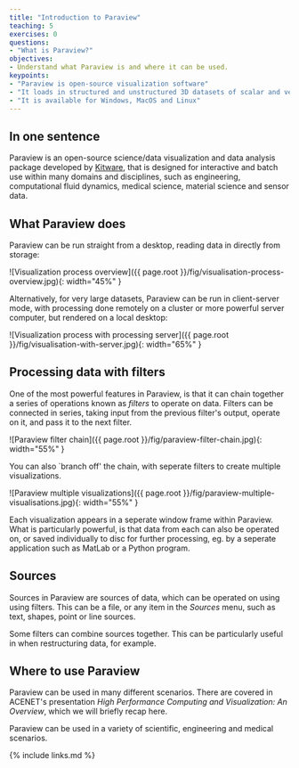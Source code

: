 ```yaml
---
title: "Introduction to Paraview"
teaching: 5
exercises: 0
questions:
- "What is Paraview?"
objectives:
- Understand what Paraview is and where it can be used.
keypoints:
- "Paraview is open-source visualization software"
- "It loads in structured and unstructured 3D datasets of scalar and vector data."
- "It is available for Windows, MacOS and Linux"
---
```


## In one sentence

Paraview is an open-source science/data visualization and data analysis
package developed by <a href="https://www.kitware.com">Kitware</a>, that
is designed for interactive and batch use within many domains and
disciplines, such as engineering, computational fluid dynamics, medical
science, material science and sensor data.

## What Paraview does

Paraview can be run straight from a desktop, reading data in directly from
storage:

![Visualization process overview]({{ page.root }}/fig/visualisation-process-overview.jpg){: width="45%" }

Alternatively, for very large datasets, Paraview can be run in client-server
mode, with processing done remotely on a cluster or more powerful server
computer, but rendered on a local desktop:

![Visualization process with processing server]({{ page.root }}/fig/visualisation-with-server.jpg){: width="65%" }


## Processing data with filters

One of the most powerful features in Paraview, is that it can chain together
a series of operations known as *filters* to operate on data. Filters can be
connected in series, taking input from the previous filter's output, operate
on it, and pass it to the next filter.

![Paraview filter chain]({{ page.root }}/fig/paraview-filter-chain.jpg){: width="55%" }

You can also `branch off' the chain, with seperate filters to create multiple
visualizations.

![Paraview multiple visualizations]({{ page.root }}/fig/paraview-multiple-visualisations.jpg){: width="55%" }

Each visualization appears in a seperate window frame within Paraview. What
is particularly powerful, is that data from each can also be operated on, or
saved individually to disc for further processing, eg. by a seperate
application such as MatLab or a Python program.


## Sources

Sources in Paraview are sources of data, which can be operated on using
using filters. This can be a file, or any item in the *Sources* menu, such as
text, shapes, point or line sources.

Some filters can combine sources together. This can be particularly useful in
when restructuring data, for example.


## Where to use Paraview

Paraview can be used in many different scenarios. There are covered in 
ACENET's presentation *High Performance Computing and Visualization: An
Overview*, which we will briefly recap here.

Paraview can be used in a variety of scientific, engineering and medical
scenarios.


{% include links.md %}
